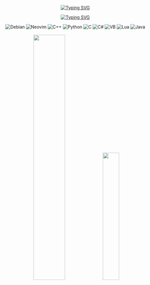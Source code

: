 <div align="center"> 

[![Typing SVG](https://readme-typing-svg.demolab.com?font=Fira+Code&weight=500&duration=1000&pause=400&color=F70E0E&center=true&multiline=true&width=570&height=100&lines=Deniz+Isikli;Technical+University+of+Denmark;Bachelor+of+Engineering+in+Software+Technology)](https://git.io/typing-svg)

[![Typing SVG](https://readme-typing-svg.demolab.com?font=Fira+Code&weight=500&duration=1000&pause=9999999&color=F70E0E&center=true&multiline=true&width=250&height=40&lines=Portfolio)](https://denizisikli.netlify.app)

</div>

<div align="center">
     <img src="https://img.shields.io/badge/Debian-A81D33?style=for-the-badge&logo=debian&logoColor=white" alt="Debian">
     <img src="https://img.shields.io/badge/Neovim-57A143?style=for-the-badge&logo=neovim&logoColor=white" alt="Neovim">
     <img src="https://img.shields.io/badge/c++-%2300599C.svg?style=for-the-badge&logo=c%2B%2B&logoColor=white" alt="C++">
     <img src="https://img.shields.io/badge/python-3670A0?style=for-the-badge&logo=python&logoColor=ffdd54" alt="Python">
     <img src="https://img.shields.io/badge/c-%2300599C.svg?style=for-the-badge&logo=c&logoColor=white" alt="C">
     <img src="https://img.shields.io/badge/c%23-%23239120.svg?style=for-the-badge&logo=csharp&logoColor=white" alt="C#">
     <img src="https://img.shields.io/badge/vb-%235C2D91.svg?style=for-the-badge&logo=visualstudio&logoColor=white" alt="VB">
     <img src="https://img.shields.io/badge/lua-%232C2D72.svg?style=for-the-badge&logo=lua&logoColor=white" alt="Lua">
     <img src="https://img.shields.io/badge/java-%23ED8B00.svg?style=for-the-badge&logo=openjdk&logoColor=white" alt="Java"><br/><br/>
     <img width="45%" height="auto" src="https://github-readme-streak-stats.herokuapp.com/?user=DenizIsikli&theme=gruvbox&hide_border=false">
     <img width="32.4%" height="auto" src="https://github-readme-stats.vercel.app/api/top-langs/?username=DenizIsikli&theme=gruvbox&hide_border=false&include_all_commits=true&count_private=true&layout=compact&hide=tex,html,css">
</div>

